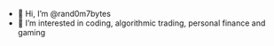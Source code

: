 - 👋 Hi, I’m @rand0m7bytes
- 👀 I’m interested in coding, algorithmic trading, personal finance and gaming

<!---
rand0m7bytes/rand0m7bytes is a ✨ special ✨ repository because its `README.md` (this file) appears on your GitHub profile.
You can click the Preview link to take a look at your changes.
--->
